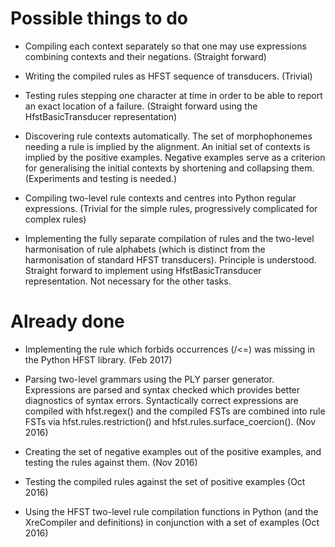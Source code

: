 Possible things to do
=====================

- Compiling each context separately so that one may use expressions combining contexts and their negations. (Straight forward)

- Writing the compiled rules as HFST sequence of transducers. (Trivial)

- Testing rules stepping one character at time in order to be able to report an exact location of a failure. (Straight forward using the HfstBasicTransducer representation)

- Discovering rule contexts automatically. The set of morphophonemes needing a rule is implied by the alignment. An initial set of contexts is implied by the positive examples. Negative examples serve as a criterion for generalising the initial contexts by shortening and collapsing them. (Experiments and testing is needed.)

- Compiling two-level rule contexts and centres into Python regular expressions. (Trivial for the simple rules, progressively complicated for complex rules)

- Implementing the fully separate compilation of rules and the two-level harmonisation of rule alphabets (which is distinct from the harmonisation of standard HFST transducers). Principle is understood. Straight forward to implement using HfstBasicTransducer representation. Not necessary for the other tasks.

Already done
============

- Implementing the rule which forbids occurrences (/<=) was missing in the Python HFST library. (Feb 2017)

- Parsing two-level grammars using the PLY parser generator. Expressions are parsed and syntax checked which provides better diagnostics of syntax errors. Syntactically correct expressions are compiled with hfst.regex() and the compiled FSTs are combined into rule FSTs via hfst.rules.restriction() and hfst.rules.surface_coercion(). (Nov 2016)

- Creating the set of negative examples out of the positive examples, and testing the rules against them. (Nov 2016)

- Testing the compiled rules against the set of positive examples (Oct 2016)

- Using the HFST two-level rule compilation functions in Python (and the XreCompiler and definitions) in conjunction with a set of examples (Oct 2016)
